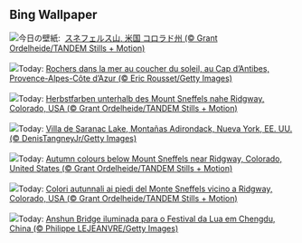 ## Bing Wallpaper
![](https://www.bing.com/th?id=OHR.RidgwayAspens_JA-JP7797192109_UHD.jpg&w=1000)今日の壁紙: &nbsp;[スネフェルス山, 米国 コロラド州 (© Grant Ordelheide/TANDEM Stills + Motion)](https://www.bing.com/th?id=OHR.RidgwayAspens_JA-JP7797192109_UHD.jpg)
<br><br/>
![](https://www.bing.com/th?id=OHR.CapAntibes_FR-FR2066318600_UHD.jpg&w=1000)Today: [Rochers dans la mer au coucher du soleil, au Cap d’Antibes, Provence-Alpes-Côte d’Azur (© Eric Rousset/Getty Images)](https://www.bing.com/th?id=OHR.CapAntibes_FR-FR2066318600_UHD.jpg)
<br><br/>
![](https://www.bing.com/th?id=OHR.RidgwayAspens_DE-DE7371815159_UHD.jpg&w=1000)Today: [Herbstfarben unterhalb des Mount Sneffels nahe Ridgway, Colorado, USA (© Grant Ordelheide/TANDEM Stills + Motion)](https://www.bing.com/th?id=OHR.RidgwayAspens_DE-DE7371815159_UHD.jpg)
<br><br/>
![](https://www.bing.com/th?id=OHR.SaranacLake_ES-ES0795608317_UHD.jpg&w=1000)Today: [Villa de Saranac Lake, Montañas Adirondack, Nueva York, EE. UU. (© DenisTangneyJr/Getty Images)](https://www.bing.com/th?id=OHR.SaranacLake_ES-ES0795608317_UHD.jpg)
<br><br/>
![](https://www.bing.com/th?id=OHR.RidgwayAspens_EN-GB4884464302_UHD.jpg&w=1000)Today: [Autumn colours below Mount Sneffels near Ridgway, Colorado, United States (© Grant Ordelheide/TANDEM Stills + Motion)](https://www.bing.com/th?id=OHR.RidgwayAspens_EN-GB4884464302_UHD.jpg)
<br><br/>
![](https://www.bing.com/th?id=OHR.RidgwayAspens_IT-IT7479755416_UHD.jpg&w=1000)Today: [Colori autunnali ai piedi del Monte Sneffels vicino a Ridgway, Colorado, USA (© Grant Ordelheide/TANDEM Stills + Motion)](https://www.bing.com/th?id=OHR.RidgwayAspens_IT-IT7479755416_UHD.jpg)
<br><br/>
![](https://www.bing.com/th?id=OHR.AnshunBridge_PT-BR6404226352_UHD.jpg&w=1000)Today: [Anshun Bridge iluminada para o Festival da Lua em Chengdu, China (© Philippe LEJEANVRE/Getty Images)](https://www.bing.com/th?id=OHR.AnshunBridge_PT-BR6404226352_UHD.jpg)
<br><br/>
